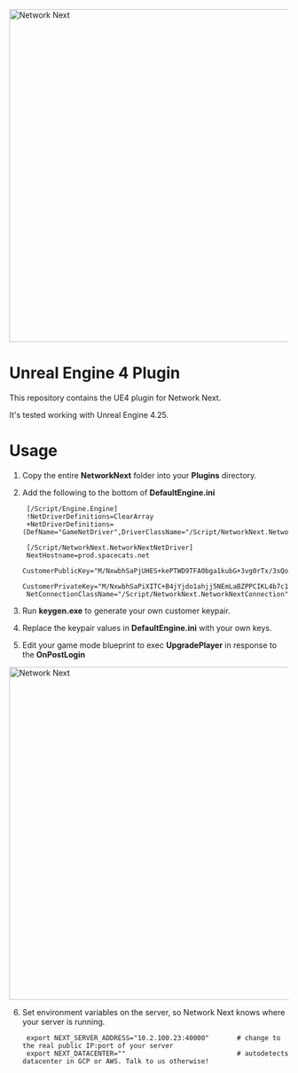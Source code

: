 <img src="https://static.wixstatic.com/media/799fd4_0512b6edaeea4017a35613b4c0e9fc0b~mv2.jpg/v1/fill/w_1200,h_140,al_c,q_80,usm_0.66_1.00_0.01/networknext_logo_colour_black_RGB_tightc.jpg" alt="Network Next" width="600"/>

<br>

# Unreal Engine 4 Plugin

This repository contains the UE4 plugin for Network Next.

It's tested working with Unreal Engine 4.25.

# Usage

1. Copy the entire **NetworkNext** folder into your **Plugins** directory.

2. Add the following to the bottom of **DefaultEngine.ini**

        [/Script/Engine.Engine]
        !NetDriverDefinitions=ClearArray
        +NetDriverDefinitions=   (DefName="GameNetDriver",DriverClassName="/Script/NetworkNext.NetworkNextNetDriver",DriverClassNameFallback="/Script/NetworkNext.NetworkNextNetDriver")

        [/Script/NetworkNext.NetworkNextNetDriver]
        NextHostname=prod.spacecats.net
        CustomerPublicKey="M/NxwbhSaPjUHES+kePTWD9TFA0bga1kubG+3vg0rTx/3sQoFgMB1w=="
        CustomerPrivateKey="M/NxwbhSaPiXITC+B4jYjdo1ahjj5NEmLaBZPPCIKL4b7c1KeQ8hq9QcRL6R49NYP1MUDRuBrWS5sb7e+DStPH/exCgWAwHX"
        NetConnectionClassName="/Script/NetworkNext.NetworkNextConnection"

3. Run **keygen.exe** to generate your own customer keypair.

4. Replace the keypair values in **DefaultEngine.ini** with your own keys.

5. Edit your game mode blueprint to exec **UpgradePlayer** in response to the **OnPostLogin**

<img src="https://storage.googleapis.com/network-next-ue4/blueprint.jpg" alt="Network Next" width="600"/>

6. Set environment variables on the server, so Network Next knows where your server is running.

        export NEXT_SERVER_ADDRESS="10.2.100.23:40000"       # change to the real public IP:port of your server
        export NEXT_DATACENTER=""                            # autodetects datacenter in GCP or AWS. Talk to us otherwise!
